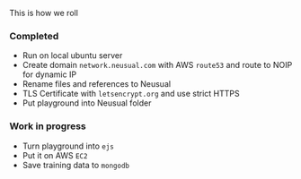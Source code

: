 This is how we roll
### Completed
- Run on local ubuntu server
- Create domain `network.neusual.com` with AWS `route53` and route to NOIP for dynamic IP
- Rename files and references to Neusual
- TLS Certificate with `letsencrypt.org` and use strict HTTPS
- Put playground into Neusual folder
### Work in progress
- Turn playground into `ejs`
- Put it on AWS `EC2`
- Save training data to `mongodb`
